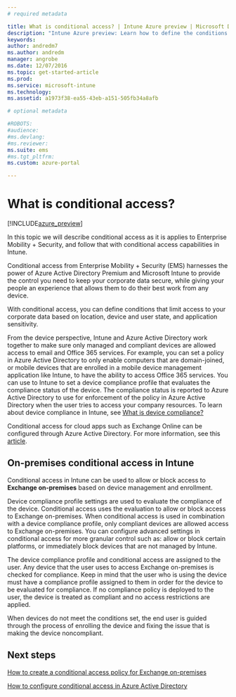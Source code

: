 ```yaml
---
# required metadata

title: What is conditional access? | Intune Azure preview | Microsoft Docs
description: "Intune Azure preview: Learn how to define the conditions users and devices must meet to access company resources in Microsoft Intune Azure preview."
keywords:
author: andredm7
ms.author: andredm
manager: angrobe
ms.date: 12/07/2016
ms.topic: get-started-article
ms.prod:
ms.service: microsoft-intune
ms.technology:
ms.assetid: a1973f38-ea55-43eb-a151-505fb34a8afb

# optional metadata

#ROBOTS:
#audience:
#ms.devlang:
#ms.reviewer:
ms.suite: ems
#ms.tgt_pltfrm:
ms.custom: azure-portal

---
```


# What is conditional access?


[!INCLUDE[azure_preview](../includes/azure_preview.md)]


In this topic we will describe conditional access as it is applies to Enterprise Mobility + Security, and follow that with conditional access capabilities in Intune.

Conditional access from Enterprise Mobility + Security (EMS) harnesses the power of Azure Active Directory Premium and Microsoft Intune to provide the control you need to keep your corporate data secure, while giving your people an experience that allows them to do their best work from any device.

With conditional access, you can define conditions that limit access to your corporate data based on location, device and user state, and application sensitivity.

From the device perspective, Intune and Azure Active Directory work together to make sure only managed and compliant devices are allowed access to email and Office 365 services. For example, you can set a policy in Azure Active Directory to only enable computers that are domain-joined, or mobile devices that are enrolled in a mobile device management application like Intune, to have the ability to access Office 365 services. You can use to Intune to set a device compliance profile that evaluates the compliance status of the device. The compliance status is reported to Azure Active Directory to use for enforcement of the policy in Azure Active Directory when the user tries to access your company resources. To learn about device compliance in Intune, see [What is device compliance?](/intune-azure/set-device-compliance/what-is-device-compliance)

Conditional access for cloud apps such as Exchange Online can be configured through Azure Active Directory. For more information, see this [article](https://docs.microsoft.com/en-us/azure/active-directory/active-directory-conditional-access-azure-portal).

## On-premises conditional access in Intune

Conditional access in Intune can be used to allow or block access to **Exchange on-premises** based on device management and enrollment.

Device compliance profile settings are used to evaluate the compliance of the device. Conditional access uses the evaluation to allow or block access to Exchange on-premises. When conditional access is used in combination with a device compliance profile, only compliant devices are allowed access to Exchange on-premises. You can configure advanced settings in conditional access for more granular control such as: allow or block certain platforms, or immediately block devices that are not managed by Intune.

The device compliance profile and conditional access are assigned to the user. Any device that the user uses to access Exchange on-premises is checked for compliance. Keep in mind that the user who is using the device must have a compliance profile assigned to them in order for the device to be evaluated for compliance. If no compliance policy is deployed to the user, the device is treated as compliant and no access restrictions are applied.

When devices do not meet the conditions set, the end user is guided through the process of enrolling the device and fixing the issue that is making the device noncompliant.

## Next steps

[How to create a conditional access policy for Exchange on-premises](create-conditional-access-policy-for-exchange-on-premises.md)

[How to configure conditional access in Azure Active Directory](https://docs.microsoft.com/en-us/azure/active-directory/active-directory-conditional-access-azure-portal)

